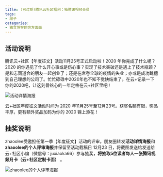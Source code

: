 ```yaml
---
title: (已过期)腾讯云社区福利：抽腾讯视频会员
tags:
- 段子
categories:
- 独立博客的方方面面
---
```



## 活动说明

腾讯云+社区【年度征文】活动11月25号正式启动啦！2020 年你完成了什么呢？2020 的你遇见了什么开心事或是伤心事？实现了技术突破还是遇上了技术瓶颈？是和志同道合的朋友一起创业了；还是在席卷全球的疫情的失业；亦或是成功跳槽到自己理想的公司了。忙忙碌碌中2020年也不知不觉快结束了。在云+记录一下你的2020吧，让这刻骨铭心的一年定格在云+社区里吧！

![活动详情海报](https://cdn.fangyuanxiaozhan.com/assets/1694172463266inykEWj3.jpeg)

云+社区年度征文活动时间为 2020 年11月25号至12月23号。获奖名额有限，奖品丰厚，更有额外奖品加码为你的 2020 锦上添花！


##  抽奖说明

zhaoolee受邀担任第一季【年度征文】活动的评审，朋友圈转发**活动详情海报**和**zhaoolee的个人评审海报**并保留至活动截稿日 12月23 日，将截图发送给发送给云+社区小编（微信号：juxiaoka66）参与抽奖，**将抽取5位读者每人一张腾讯视频月卡（云+社区定制卡面）** 。

![zhaoolee的个人评审海报](https://cdn.fangyuanxiaozhan.com/assets/1694172464435yxhXkJpp.jpeg)